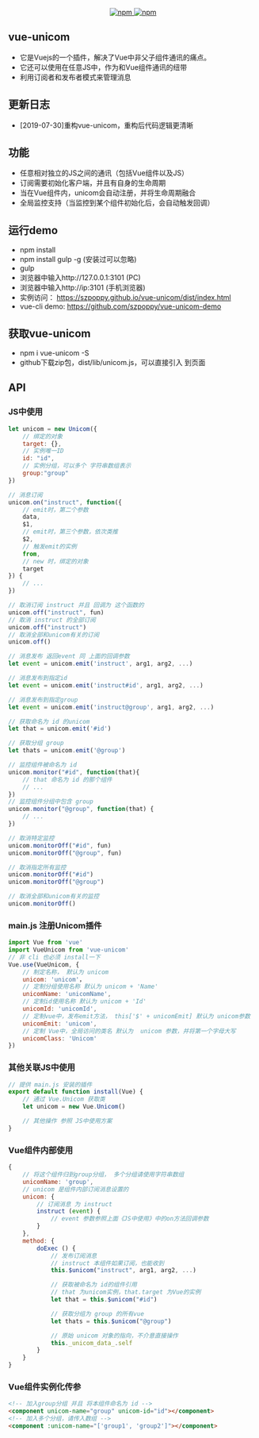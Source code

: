 

<p align="center">
   <a href="https://www.npmjs.com/package/vue-unicom">
   		<img src="https://img.shields.io/npm/v/vue-unicom.svg?style=flat" alt="npm">
   </a>
   <a href="https://www.npmjs.com/package/vue-unicom">
   		<img src="https://img.shields.io/npm/dm/vue-unicom.svg?style=flat" alt="npm">
   </a>
</p>

## vue-unicom
* 它是Vuejs的一个插件，解决了Vue中非父子组件通讯的痛点。
* 它还可以使用在任意JS中，作为和Vue组件通讯的纽带
* 利用订阅者和发布者模式来管理消息


## 更新日志
* [2019-07-30]重构vue-unicom，重构后代码逻辑更清晰

## 功能  
* 任意相对独立的JS之间的通讯（包括Vue组件以及JS）
* 订阅需要初始化客户端，并且有自身的生命周期
* 当在Vue组件内，unicom会自动注册，并将生命周期融合
* 全局监控支持（当监控到某个组件初始化后，会自动触发回调）


## 运行demo
- npm install
- npm install gulp -g   (安装过可以忽略)
- gulp
- 浏览器中输入http://127.0.0.1:3101 (PC)
- 浏览器中输入http://ip:3101 (手机浏览器)
- 实例访问： https://szpoppy.github.io/vue-unicom/dist/index.html
- vue-cli demo: https://github.com/szpoppy/vue-unicom-demo

## 获取vue-unicom
- npm i vue-unicom -S
- github下载zip包，dist/lib/unicom.js，可以直接引入 到页面

## API  
### JS中使用  

````javascript
let unicom = new Unicom({
    // 绑定的对象
    target: {},
    // 实例唯一ID
    id: "id",
    // 实例分组，可以多个 字符串数组表示
    group:"group"
})

// 消息订阅
unicom.on("instruct", function({
    // emit时，第二个参数
    data,
    $1,
    // emit时，第三个参数，依次类推
    $2,
    // 触发emit的实例
    from,
    // new 时，绑定的对象
    target
}) {
    // ...
})

// 取消订阅 instruct 并且 回调为 这个函数的
unicom.off("instruct", fun)
// 取消 instruct 的全部订阅
unicom.off("instruct")
// 取消全部和unicom有关的订阅
unicom.off()

// 消息发布 返回event 同 上面的回调参数
let event = unicom.emit('instruct', arg1, arg2, ...)

// 消息发布到指定id
let event = unicom.emit('instruct#id', arg1, arg2, ...)

// 消息发布到指定group
let event = unicom.emit('instruct@group', arg1, arg2, ...)

// 获取命名为 id 的unicom
let that = unicom.emit('#id')

// 获取分组 group 
let thats = unicom.emit('@group')

// 监控组件被命名为 id
unicom.monitor("#id", function(that){
    // that 命名为 id 的那个组件
    // ...
})
// 监控组件分组中包含 group
unicom.monitor("@group", function(that) {
    // ...
})

// 取消特定监控
unicom.monitorOff("#id", fun)
unicom.monitorOff("@group", fun)

// 取消指定所有监控
unicom.monitorOff("#id")
unicom.monitorOff("@group")

// 取消全部和unicom有关的监控
unicom.monitorOff()

````

### main.js 注册Unicom插件
````javascript
import Vue from 'vue'
import VueUnicom from 'vue-unicom'
// 非 cli 也必须 install一下
Vue.use(VueUnicom, {
    // 制定名称， 默认为 unicom
    unicom: 'unicom'，
    // 定制分组使用名称 默认为 unicom + 'Name'
    unicomName: 'unicomName',
    // 定制id使用名称 默认为 unicom + 'Id'
    unicomId: 'unicomId',
    // 定制vue中，发布emit方法， this['$' + unicomEmit] 默认为 unicom参数
    unicomEmit: 'unicom',
    // 定制 Vue中，全局访问的类名 默认为  unicom 参数，并将第一个字母大写
    unicomClass: 'Unicom'
})
````

### 其他关联JS中使用
````javascript
// 提供 main.js 安装的插件
export default function install(Vue) {
    // 通过 Vue.Unicom 获取类
    let unicom = new Vue.Unicom()

    // 其他操作 参照 JS中使用方案
}
````

### Vue组件内部使用
````javascript
{
    // 将这个组件归到group分组， 多个分组请使用字符串数组
    unicomName: 'group',
    // unicom 是组件内部订阅消息设置的
    unicom: {
        // 订阅消息 为 instruct
        instruct (event) {
            // event 参数参照上面《JS中使用》中的on方法回调参数
        }
    },
    method: {
        doExec () {
            // 发布订阅消息
            // instruct 本组件如果订阅，也能收到
            this.$unicom("instruct", arg1, arg2, ...)

            // 获取被命名为 id的组件引用
            // that 为unicom实例，that.target 为Vue的实例
            let that = this.$unicom("#id")

            // 获取分组为 group 的所有vue
            let thats = this.$unicom("@group")

            // 原始 unicom 对象的指向，不介意直接操作
            this._unicom_data_.self
        }
    }
}
````

### Vue组件实例化传参
````html
<!-- 加入group分组 并且 将本组件命名为 id -->
<component unicom-name="group" unicom-id="id"></component>
<!-- 加入多个分组，请传入数组 -->
<component :unicom-name="['group1', 'group2']"></component>
````